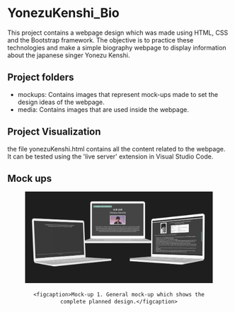 # YonezuKenshi_Bio
This project contains a webpage design which was made using HTML, CSS and the Bootstrap framework. The objective is to practice these technologies and make a simple biography webpage to display information about the japanese singer Yonezu Kenshi.

## Project folders
* mockups: Contains images that represent mock-ups made to set the design ideas of the webpage.
* media: Contains images that are used inside the webpage.

## Project Visualization
the file yonezuKenshi.html contains all the content related to the webpage. It can be tested using the 'live server' extension in Visual Studio Code.

## Mock ups
<div style="text-align:center;">
  <figure>
    <img src="/mockups/general_mockup_laptop.png" alt="General mock-up which shows the complete planned design." width="800">
    
    <figcaption>Mock-up 1. General mock-up which shows the complete planned design.</figcaption>
  </figure>
</div>
